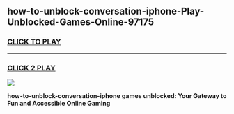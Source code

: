 
## how-to-unblock-conversation-iphone-Play-Unblocked-Games-Online-97175
<h3>
<a href="https://premium76.site?title=how-to-unblock-conversation-iphone&ref=25A">CLICK TO PLAY</a></h3>
<hr>

<h3>
<a href="https://premium76.site?title=how-to-unblock-conversation-iphone&ref=25A">CLICK 2 PLAY</a>
  
</h3>

<a href="https://premium76.site?title=how-to-unblock-conversation-iphone&ref=25A"><img src="https://clearcache.store/games.png"></a>


**how-to-unblock-conversation-iphone games unblocked: Your Gateway to Fun and Accessible Online Gaming**
